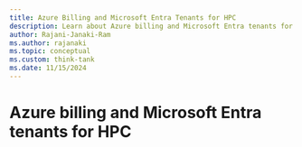 ```yaml
---
title: Azure Billing and Microsoft Entra Tenants for HPC
description: Learn about Azure billing and Microsoft Entra tenants for HPC.
author: Rajani-Janaki-Ram
ms.author: rajanaki
ms.topic: conceptual
ms.custom: think-tank
ms.date: 11/15/2024
---
```


# Azure billing and Microsoft Entra tenants for HPC